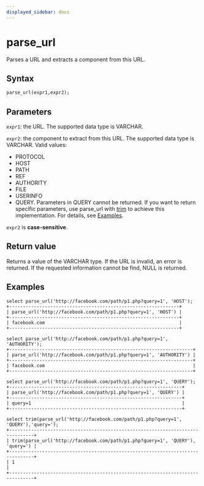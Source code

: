 ```yaml
---
displayed_sidebar: docs
---
```


# parse_url

Parses a URL and extracts a component from this URL.

## Syntax

```Haskell
parse_url(expr1,expr2);
```

## Parameters

`expr1`: the URL. The supported data type is VARCHAR.

`expr2`: the component to extract from this URL. The supported data type is VARCHAR. Valid values:

- PROTOCOL
- HOST
- PATH
- REF
- AUTHORITY
- FILE
- USERINFO
- QUERY. Parameters in QUERY cannot be returned. If you want to return specific parameters, use parse_url with [trim](trim.md) to achieve this implementation. For details, see [Examples](#examples).

`expr2` is **case-sensitive**.

## Return value

Returns a value of the VARCHAR type. If the URL is invalid, an error is returned. If the requested information cannot be find, NULL is returned.

## Examples

```Plain Text
select parse_url('http://facebook.com/path/p1.php?query=1', 'HOST');
+--------------------------------------------------------------+
| parse_url('http://facebook.com/path/p1.php?query=1', 'HOST') |
+--------------------------------------------------------------+
| facebook.com                                                 |
+--------------------------------------------------------------+

select parse_url('http://facebook.com/path/p1.php?query=1', 'AUTHORITY');
+-------------------------------------------------------------------+
| parse_url('http://facebook.com/path/p1.php?query=1', 'AUTHORITY') |
+-------------------------------------------------------------------+
| facebook.com                                                      |
+-------------------------------------------------------------------+

select parse_url('http://facebook.com/path/p1.php?query=1', 'QUERY');
+---------------------------------------------------------------+
| parse_url('http://facebook.com/path/p1.php?query=1', 'QUERY') |
+---------------------------------------------------------------+
| query=1                                                       |
+---------------------------------------------------------------+

select trim(parse_url('http://facebook.com/path/p1.php?query=1', 'QUERY'),'query='); 
+-------------------------------------------------------------------------------+
| trim(parse_url('http://facebook.com/path/p1.php?query=1', 'QUERY'), 'query=') |
+-------------------------------------------------------------------------------+
| 1                                                                             |
+-------------------------------------------------------------------------------+
```
